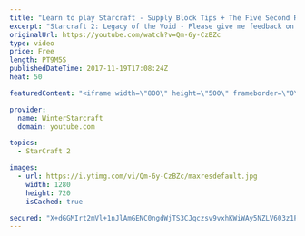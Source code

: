 ```yaml
---
title: "Learn to play Starcraft - Supply Block Tips + The Five Second Rule (Basic Guide & Tutorial)"
excerpt: "Starcraft 2: Legacy of the Void - Please give me feedback on this general video style/commentary, hopefully it helps you guys out!  Can very easily make more on different concepts if it is the right direction!  Sc2ReplayStats - http://www.sc2replaystats.com"
originalUrl: https://youtube.com/watch?v=Qm-6y-CzBZc
type: video
price: Free
length: PT9M5S
publishedDateTime: 2017-11-19T17:08:24Z
heat: 50

featuredContent: "<iframe width=\"800\" height=\"500\" frameborder=\"0\" src=\"https://www.youtube.com/embed/Qm-6y-CzBZc\" allow=\"accelerometer; autoplay; encrypted-media; gyroscope; picture-in-picture\" allowfullscreen></iframe>"

provider:
  name: WinterStarcraft
  domain: youtube.com

topics:
  - StarCraft 2

images:
  - url: https://i.ytimg.com/vi/Qm-6y-CzBZc/maxresdefault.jpg
    width: 1280
    height: 720
    isCached: true

secured: "X+dGGMIrt2mVl+1nJlAmGENC0ngdWjTS3CJqczsv9vxhKWiWAy5NZLV603z1PQXFMwHzeY4Gj50BbEd21Tj/jFDa5x3L6oaFpvAwBwWRLlndz/dY2RcXxzIez9j2wTbI8DTz+sT5yYbQSxcC5fCXqbWNFfGOiDUA9QGA2O8nOFibo4FTYn/CONheQAKKYLL1C2mIeqYktoAGZuOwcJegoM57Ku6iaV/yxgvEpNhQIr/eDKnogzijQeOL+cYE6s12hjjb3122We/Js+7XdZBMMZuBJef4mnZUMaSEMENypo5QbR0lRk01wUGrK/yohKcz4FhQrC7dfX5qgMH+LW1DKbrDLlmxFaWmjYYBbCs5IMMob3gL7B7lLv1DVmTdxCwtQTvcP53VBdF4qxQIqKmo45Zy/qTgbNOEjJrUC39Avcg=;FqQuK1T1yJ+d1T9ELHLB6w=="
---
```


